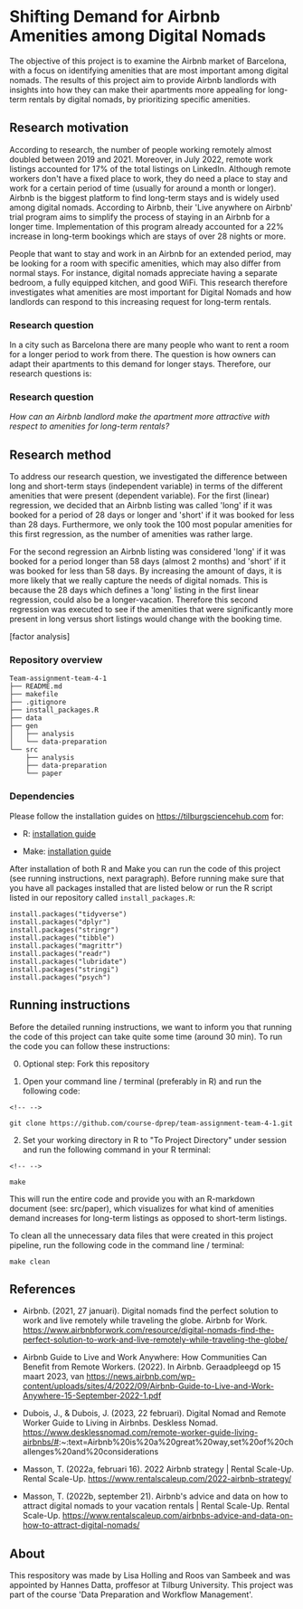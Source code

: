 # Shifting Demand for Airbnb Amenities among Digital Nomads

The objective of this project is to examine the Airbnb market of Barcelona, with a focus on identifying amenities that are most important among digital nomads. The results of this project aim to provide Airbnb landlords with insights into how they can make their apartments more appealing for long-term rentals by digital nomads, by prioritizing specific amenities.

## Research motivation

According to research, the number of people working remotely almost doubled between 2019 and 2021. Moreover, in July 2022, remote work listings accounted for 17% of the total listings on LinkedIn. Although remote workers don't have a fixed place to work, they do need a place to stay and work for a certain period of time (usually for around a month or longer). Airbnb is the biggest platform to find long-term stays and is widely used among digital nomads. According to Airbnb, their 'Live anywhere on Airbnb' trial program aims to simplify the process of staying in an Airbnb for a longer time. Implementation of this program already accounted for a 22% increase in long-term bookings which are stays of over 28 nights or more.

People that want to stay and work in an Airbnb for an extended period, may be looking for a room with specific amenities, which may also differ from normal stays. For instance, digital nomads appreciate having a separate bedroom, a fully equipped kitchen, and good WiFi. This research therefore investigates what amenities are most important for Digital Nomads and how landlords can respond to this increasing request for long-term rentals.

### Research question

In a city such as Barcelona there are many people who want to rent a room for a longer period to work from there. The question is how owners can adapt their apartments to this demand for longer stays. Therefore, our research questions is:

### Research question

*How can an Airbnb landlord make the apartment more attractive with respect to amenities for long-term rentals?*

## Research method

To address our research question, we investigated the difference between long and short-term stays (independent variable) in terms of the different amenities that were present (dependent variable). For the first (linear) regression, we decided that an Airbnb listing was called 'long' if it was booked for a period of 28 days or longer and 'short' if it was booked for less than 28 days. Furthermore, we only took the 100 most popular amenities for this first regression, as the number of amenities was rather large.

For the second regression an Airbnb listing was considered 'long' if it was booked for a period longer than 58 days (almost 2 months) and 'short' if it was booked for less than 58 days. By increasing the amount of days, it is more likely that we really capture the needs of digital nomads. This is because the 28 days which defines a 'long' listing in the first linear regression, could also be a longer-vacation. Therefore this second regression was executed to see if the amenities that were significantly more present in long versus short listings would change with the booking time.

[factor analysis]

### Repository overview

    Team-assignment-team-4-1
    ├── README.md
    ├── makefile
    ├── .gitignore
    ├── install_packages.R
    ├── data
    ├── gen
    │   ├── analysis
    │   └── data-preparation
    └── src
        ├── analysis
        ├── data-preparation
        └── paper

### Dependencies

Please follow the installation guides on <https://tilburgsciencehub.com> for:

-   R: [installation guide](https://tilburgsciencehub.com/building-blocks/configure-your-computer/statistics-and-computation/r/)

-   Make: [installation guide](https://tilburgsciencehub.com/building-blocks/configure-your-computer/automation-and-workflows/make/)

After installation of both R and Make you can run the code of this project (see running instructions, next paragraph). Before running make sure that you have all packages installed that are listed below or run the R script listed in our repository called `install_packages.R`:

<div>

    install.packages("tidyverse")
    install.packages("dplyr")
    install.packages("stringr")
    install.packages("tibble")
    install.packages("magrittr")
    install.packages("readr")
    install.packages("lubridate")
    install.packages("stringi")
    install.packages("psych")

</div>

## Running instructions

Before the detailed running instructions, we want to inform you that running the code of this project can take quite some time (around 30 min). To run the code you can follow these instructions:

0.  Optional step: Fork this repository

1.  Open your command line / terminal (preferably in R) and run the following code:

```{=html}
<!-- -->
```
    git clone https://github.com/course-dprep/team-assignment-team-4-1.git

2.  Set your working directory in R to "To Project Directory" under session and run the following command in your R terminal:

```{=html}
<!-- -->
```
    make

This will run the entire code and provide you with an R-markdown document (see: src/paper), which visualizes for what kind of amenities demand increases for long-term listings as opposed to short-term listings.

To clean all the unnecessary data files that were created in this project pipeline, run the following code in the command line / terminal:

    make clean

## References

-   Airbnb. (2021, 27 januari). Digital nomads find the perfect solution to work and live remotely while traveling the globe. Airbnb for Work. <https://www.airbnbforwork.com/resource/digital-nomads-find-the-perfect-solution-to-work-and-live-remotely-while-traveling-the-globe/>

-   Airbnb Guide to Live and Work Anywhere: How Communities Can Benefit from Remote Workers. (2022). In Airbnb. Geraadpleegd op 15 maart 2023, van <https://news.airbnb.com/wp-content/uploads/sites/4/2022/09/Airbnb-Guide-to-Live-and-Work-Anywhere-15-September-2022-1.pdf>

-   Dubois, J., & Dubois, J. (2023, 22 februari). Digital Nomad and Remote Worker Guide to Living in Airbnbs. Deskless Nomad. <https://www.desklessnomad.com/remote-worker-guide-living-airbnbs/#>:\~:text=Airbnb%20is%20a%20great%20way,set%20of%20challenges%20and%20considerations

-   Masson, T. (2022a, februari 16). 2022 Airbnb strategy \| Rental Scale-Up. Rental Scale-Up. <https://www.rentalscaleup.com/2022-airbnb-strategy/>

-   Masson, T. (2022b, september 21). Airbnb's advice and data on how to attract digital nomads to your vacation rentals \| Rental Scale-Up. Rental Scale-Up. <https://www.rentalscaleup.com/airbnbs-advice-and-data-on-how-to-attract-digital-nomads/>

## About

This respository was made by Lisa Holling and Roos van Sambeek and was appointed by Hannes Datta, proffesor at Tilburg University. This project was part of the course 'Data Preparation and Workflow Management'.
